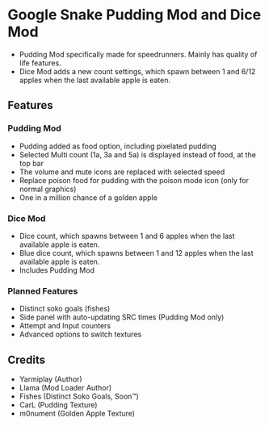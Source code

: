 # Google Snake Pudding Mod and Dice Mod
* Pudding Mod specifically made for speedrunners. Mainly has quality of life features.                    
* Dice Mod adds a new count settings, which spawn between 1 and 6/12 apples when the last available apple is eaten.

## Features
### Pudding Mod
* Pudding added as food option, including pixelated pudding
* Selected Multi count (1a, 3a and 5a) is displayed instead of food, at the top bar
* The volume and mute icons are replaced with selected speed
* Replace poison food for pudding with the poison mode icon (only for normal graphics)
* One in a million chance of a golden apple

### Dice Mod
* Dice count, which spawns between 1 and 6 apples when the last available apple is eaten. 
* Blue dice count, which spawns between 1 and 12 apples when the last available apple is eaten. 
* Includes Pudding Mod

### Planned Features
* Distinct soko goals (fishes)
* Side panel with auto-updating SRC times (Pudding Mod only)
* Attempt and Input counters
* Advanced options to switch textures

## Credits
* Yarmiplay (Author)
* Llama (Mod Loader Author)
* Fishes (Distinct Soko Goals, Soon™)
* CarL (Pudding Texture)
* m0nument (Golden Apple Texture)
